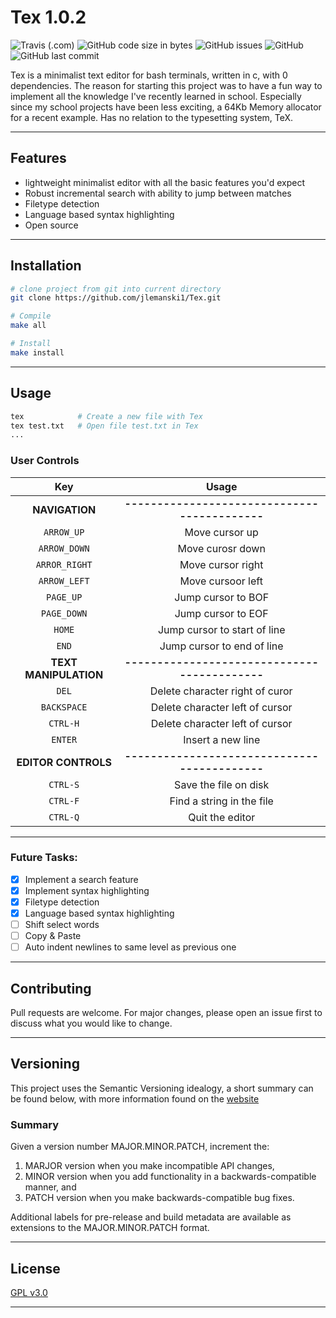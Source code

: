 # Tex 1.0.2

![Travis (.com)](https://img.shields.io/travis/com/jlemanski1/Tex.svg?style=flat-square)
![GitHub code size in bytes](https://img.shields.io/github/languages/code-size/jlemanski1/Tex.svg?style=flat-square)
![GitHub issues](https://img.shields.io/github/issues/jlemanski1/Tex.svg?style=flat-square)
![GitHub](https://img.shields.io/github/license/jlemanski1/Tex.svg?style=flat-square)
![GitHub last commit](https://img.shields.io/github/last-commit/jlemanski1/Tex.svg?style=flat-square)

Tex is a minimalist text editor for bash terminals, written in c, with 0 dependencies. The reason for starting this project
was to have a fun way to implement all the knowledge I've recently learned in school. Especially since my school projects have 
been less exciting, a 64Kb Memory allocator for a recent example. Has no relation to the typesetting system, TeX.
- - - 

## Features
* lightweight minimalist editor with all the basic features you'd expect
* Robust incremental search with ability to jump between matches
* Filetype detection
* Language based syntax highlighting
* Open source
- - -

## Installation
```bash
# clone project from git into current directory
git clone https://github.com/jlemanski1/Tex.git

# Compile
make all

# Install
make install
```
- - -

## Usage

  ```bash
  tex            # Create a new file with Tex
  tex test.txt   # Open file test.txt in Tex
  ...
  ```
  
  ### User Controls
  Key |  Usage
  :----:|:-------:
  **NAVIGATION** |**-------------------------------------------**
  `ARROW_UP`   | Move cursor up
  `ARROW_DOWN` | Move curosr down
  `ARROR_RIGHT`| Move cursor right
  `ARROW_LEFT` | Move cursoor left
  `PAGE_UP`    | Jump cursor to BOF
  `PAGE_DOWN`  | Jump cursor to EOF
  `HOME`       | Jump cursor to start of line
  `END`        | Jump cursor to end of line
  **TEXT MANIPULATION** |**-------------------------------------------**
  `DEL`        | Delete character right of curor
  `BACKSPACE`  | Delete character left of cursor
  `CTRL-H`     | Delete character left of cursor
  `ENTER`      | Insert a new line
  **EDITOR CONTROLS** |**-------------------------------------------**
  `CTRL-S`     | Save the file on disk
  `CTRL-F`     | Find a string in the file
  `CTRL-Q`     | Quit the editor
  - - -

### Future Tasks:
- [x] Implement a search feature
- [x] Implement syntax highlighting
- [x] Filetype detection
- [x] Language based syntax highlighting
- [ ] Shift select words
- [ ] Copy & Paste
- [ ] Auto indent newlines to same level as previous one
- - -

## Contributing
Pull requests are welcome. For major changes, please open an issue first to discuss what you would like to change.
- - -

## Versioning
This project uses the Semantic Versioning idealogy, a short summary can be found below, with more information found on the [website](https://semver.org/spec/v2.0.0.html)
   ### Summary
   Given a version number MAJOR.MINOR.PATCH, increment the:
1. MARJOR version when you make incompatible API changes,
2. MINOR version when you add functionality in a backwards-compatible manner, and 
3. PATCH version when you make backwards-compatible bug fixes.

Additional labels for pre-release and build metadata are available as extensions to the MAJOR.MINOR.PATCH format.
- - -

## License
[GPL v3.0](https://choosealicense.com/licenses/gpl-3.0/)
- - -
